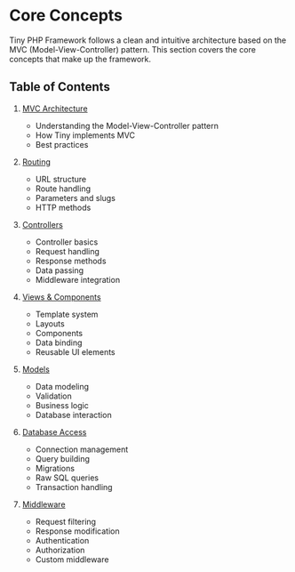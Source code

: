 # Core Concepts

Tiny PHP Framework follows a clean and intuitive architecture based on the MVC (Model-View-Controller) pattern. This section covers the core concepts that make up the framework.

## Table of Contents

1. [MVC Architecture](mvc.md)
   - Understanding the Model-View-Controller pattern
   - How Tiny implements MVC
   - Best practices

2. [Routing](routing.md)
   - URL structure
   - Route handling
   - Parameters and slugs
   - HTTP methods

3. [Controllers](controllers.md)
   - Controller basics
   - Request handling
   - Response methods
   - Data passing
   - Middleware integration

4. [Views & Components](views.md)
   - Template system
   - Layouts
   - Components
   - Data binding
   - Reusable UI elements

5. [Models](models.md)
   - Data modeling
   - Validation
   - Business logic
   - Database interaction

6. [Database Access](database.md)
   - Connection management
   - Query building
   - Migrations
   - Raw SQL queries
   - Transaction handling

7. [Middleware](middleware.md)
   - Request filtering
   - Response modification
   - Authentication
   - Authorization
   - Custom middleware

